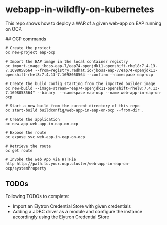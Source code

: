 # webapp-in-wildfly-on-kubernetes

This repo shows how to deploy a WAR of a given web-app on EAP running on OCP.

## OCP commands

```
# Create the project
oc new-project eap-ocp

# Import the EAP image in the local container registry
oc import-image jboss-eap-7/eap74-openjdk11-openshift-rhel8:7.4.13-7.1698058564 --from=registry.redhat.io/jboss-eap-7/eap74-openjdk11-openshift-rhel8:7.4.13-7.1698058564 --confirm --namespace eap-ocp

# Create the build config starting from the imported builder image
oc new-build --image-stream="eap74-openjdk11-openshift-rhel8:7.4.13-7.1698058564" --binary  --namespace eap-ocp --name web-app-in-eap-on-ocp

# Start a new build from the current directory of this repo
oc start-build buildconfig/web-app-in-eap-on-ocp --from-dir .

# Create the application
oc new-app web-app-in-eap-on-ocp

# Expose the route
oc expose svc web-app-in-eap-on-ocp

# Retrieve the route
oc get route

# Invoke the web App via HTTPie
http http://path.to.your.ocp.cluster/web-app-in-eap-on-ocp/systemProperty
```

## TODOs

Following TODOs to complete:
- Import an Elytron Credential Store with given credentials
- Adding a JDBC driver as a module and configure the instance accordingly using the Elytron Credential Store
